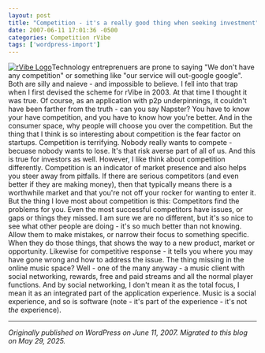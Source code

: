 ```yaml
---
layout: post
title: "Competition - it's a really good thing when seeking investment"
date: 2007-06-11 17:01:36 -0500
categories: Competition rVibe
tags: ['wordpress-import']
---
```


[![rVibe Logo](http://meansofproduction.wordpress.com/wp-content/uploads/2007/02/rvibelogo.thumbnail.jpeg)](http://meansofproduction.wordpress.com/wp-content/uploads/2007/02/rvibelogo.jpeg "rVibe Logo")Technology entreprenuers are prone to saying "We don't have any competition" or something like "our service will out-google google". Both are silly and naieve - and impossible to believe. I fell into that trap when I first devised the scheme for rVibe in 2003. At that time I thought it was true. Of course, as an application with p2p underpinnings, it couldn't have been farther from the truth - can you say Napster? You have to know your have competition, and you have to know how you're better. And in the consumer space, why people will choose you over the competition. But the thing that I think is so interesting about competition is the fear factor on startups. Competition is terrifying. Nobody really wants to compete - becuase nobody wants to lose. It's that risk averse part of all of us. And this is true for investors as well. However, I like think about competition differently. Competition is an indicator of market presence and also helps you steer away from pitfalls. If there are serious competitors (and even better if they are making money), then that typically means there is a worthwhile market and that you're not off your rocker for wanting to enter it. But the thing I love most about competition is this: Competitors find the problems for you. Even the most successful competitors have issues, or gaps or things they missed. I am sure we are no different, but it's so nice to see what other people are doing - it's so much better than not knowing. Allow them to make mistakes, or narrow their focus to something specific. When they do those things, that shows the way to a new product, market or opportunity. Likewise for competitive response - it tells you where you may have gone wrong and how to address the issue. The thing missing in the online music space? Well - one of the many anyway - a music client with social networking, rewards, free and paid streams and all the normal player functions. And by social networking, I don't mean it as the total focus, I mean it as an integrated part of the application experience. Music is a social experience, and so is software (note - it's part of the experience - it's not _the_ experience).

---

*Originally published on WordPress on June 11, 2007. Migrated to this blog on May 29, 2025.*
